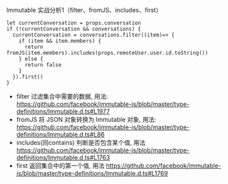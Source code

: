 Immutable 实战分析1（filter、fromJS、includes、first）

```
let currentConversation = props.conversation
if (!currentConversation && conversations) {
  currentConversation = conversations.filter((item)=> {
    if (item && item.members) {
      return fromJS(item.members).includes(props.remoteUser.user.id.toString())
    } else {
      return false
    }
  }).first()
}
```
* filter 过滤集合中需要的数据, 用法: https://github.com/facebook/immutable-js/blob/master/type-definitions/Immutable.d.ts#L1977
* fromJS 将 JSON 对象转换为 Immutable 对象, 用法: https://github.com/facebook/immutable-js/blob/master/type-definitions/Immutable.d.ts#L86
* includes(同contains) 判断是否包含某个值, 用法 https://github.com/facebook/immutable-js/blob/master/type-definitions/Immutable.d.ts#L1763
* first 返回集合中的第一个值, 用法 https://github.com/facebook/immutable-js/blob/master/type-definitions/Immutable.d.ts#L1769


